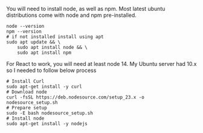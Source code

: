 You will need to install node, as well as npm. Most latest ubuntu distributions come with node and npm pre-installed.

```shell
node --version
npm --version
# if not installed install using apt
sudo apt update && \
    sudo apt install node && \
    sudo apt install npm
```

For React to work, you will need at least node 14. My Ubuntu server had 10.x so I needed to follow below process

```shell
# Install Curl
sudo apt-get install -y curl
# Download node
curl -fsSL https://deb.nodesource.com/setup_23.x -o nodesource_setup.sh
# Prepare setup
sudo -E bash nodesource_setup.sh
# Install node
sudo apt-get install -y nodejs
```